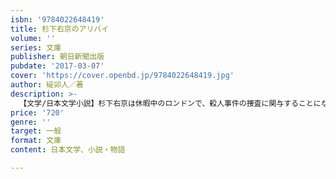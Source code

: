 ```yaml
---
isbn: '9784022648419'
title: 杉下右京のアリバイ
volume: ''
series: 文庫
publisher: 朝日新聞出版
pubdate: '2017-03-07'
cover: 'https://cover.openbd.jp/9784022648419.jpg'
author: 碇卯人／著
description: >-
  【文学/日本文学小説】杉下右京は休暇中のロンドンで、殺人事件の捜査に関与することになる。犯行時刻と思われる時間帯に、防犯カメラに映っていたのは奇術師だった。しかし彼は、そこから150・離れたバーミンガムでマジックショーを行っていた……。
price: '720'
genre: ''
target: 一般
format: 文庫
content: 日本文学、小説・物語

---
```

